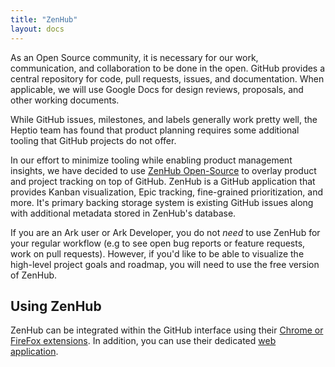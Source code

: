 ```yaml
---
title: "ZenHub"
layout: docs
---
```


As an Open Source community, it is necessary for our work, communication, and collaboration to be done in the open.
GitHub provides a central repository for code, pull requests, issues, and documentation.  When applicable, we will use Google Docs for design reviews, proposals, and other working documents.

While GitHub issues, milestones, and labels generally work pretty well, the Heptio team has found that product planning requires some additional tooling that GitHub projects do not offer.  

In our effort to minimize tooling while enabling product management insights, we have decided to use [ZenHub Open-Source](https://www.zenhub.com/blog/open-source/) to overlay product and project tracking on top of GitHub.
ZenHub is a GitHub application that provides Kanban visualization, Epic tracking, fine-grained prioritization, and more.  It's primary backing storage system is existing GitHub issues along with additional metadata stored in ZenHub's database.

If you are an Ark user or Ark Developer, you do not _need_ to use ZenHub for your regular workflow (e.g to see open bug reports or feature requests, work on pull requests).  However, if you'd like to be able to visualize the high-level project goals and roadmap, you will need to use the free version of ZenHub.

## Using ZenHub

ZenHub can be integrated within the GitHub interface using their [Chrome or FireFox extensions](https://www.zenhub.com/extension).  In addition, you can use their dedicated [web application](https://app.zenhub.com/workspace/o/heptio/ark/boards?filterLogic=all&repos=99143276).
